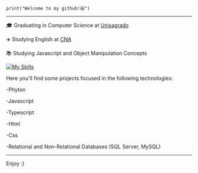
<code>print("Welcome to my github!😆")</code>
<hr>

<p>🎓 Graduating in Computer Science at <a href="https://unisagrado.edu.br">Unisagrado</a></p>
<p>✈️ Studying English at <a href="https://www.cna.com.br">CNA</a></p>
<p>📚 Studying Javascript and Object Manipulation Concepts</p>


[![My Skills](https://skillicons.dev/icons?i=python,javascript,typescript,html,css)](https://skillicons.dev)

Here you'll find some projects focused in the following technologies:
<p>-Phyton</p>
<p>-Javascript</p>
<p>-Typescript</p>
<p>-Html</p>
<p>-Css</p>
<p>-Relational and Non-Relational Databases (SQL Server, MySQL)</p>

<hr>

Enjoy :)
